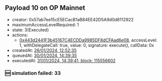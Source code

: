 ## Payload 10 on OP Mainnet

- creator: 0x57ab7ee15cE5ECacB1aB84EE42D5A9d0d8112922
- maximumAccessLevelRequired: 1
- state: 3(Executed)
- actions:
  - [0x443d2441F3b45167C4ECDDa9985DF8dCFAad6e08](https://optimistic.etherscan.io/tx/0x443d2441F3b45167C4ECDDa9985DF8dCFAad6e08), accessLevel: 1, withDelegateCall: true, value: 0, signature: execute(), callData: 0x
- createdAt: [26/01/2024, 12:52:35](https://optimistic.etherscan.io/tx/0xe7129f0710a9abbe5b4e68bfedee9a816b09acf722ed1b5e6338902312003b82)
- queuedAt: [30/01/2024, 14:39:35](https://optimistic.etherscan.io/tx/0x650aeb7fd7007e52e030e0bcc1fccd237782b7ffa13a21d2ebaf4d4aeb93be41)
- executedAt: [31/01/2024, 14:39:41, block: 115556602](https://optimistic.etherscan.io/tx/0x1ac5e71d7d104bfbb07501d608ac1d135d1fcd33f6b33cf20294e001ed12c460)

### :sos: simulation failed: 33
